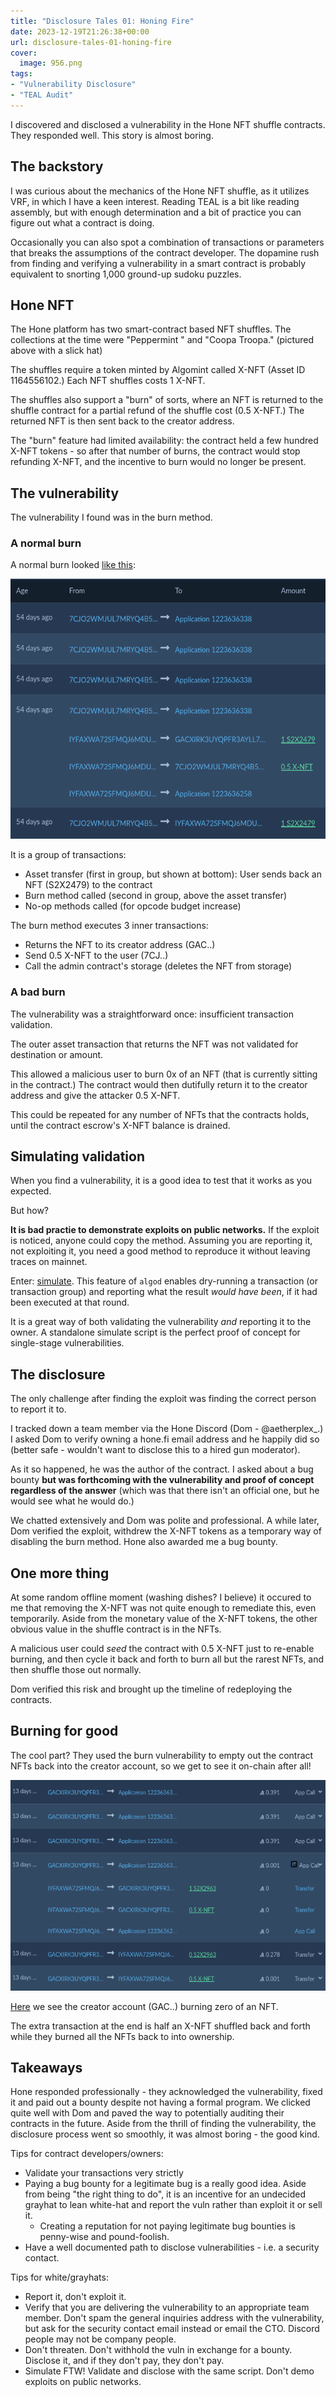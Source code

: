 ```yaml
---
title: "Disclosure Tales 01: Honing Fire"
date: 2023-12-19T21:26:38+00:00
url: disclosure-tales-01-honing-fire
cover:
  image: 956.png
tags:
- "Vulnerability Disclosure"
- "TEAL Audit"
---
```


I discovered and disclosed a vulnerability in the Hone NFT shuffle contracts. They responded well. This story is almost boring.

## The backstory

I was curious about the mechanics of the Hone NFT shuffle, as it utilizes VRF, in which I have a keen interest. Reading TEAL is a bit like reading assembly, but with enough determination and a bit of practice you can figure out what a contract is doing.

Occasionally you can also spot a combination of transactions or parameters that breaks the assumptions of the contract developer. The dopamine rush from finding and verifying a vulnerability in a smart contract is probably equivalent to snorting 1,000 ground-up sudoku puzzles.

## Hone NFT

The Hone platform has two smart-contract based NFT shuffles. The collections at the time were "Peppermint " and "Coopa Troopa." (pictured above with a slick hat)

The shuffles require a token minted by Algomint called X-NFT (Asset ID 1164556102.) Each NFT shuffles costs 1 X-NFT.

The shuffles also support a "burn" of sorts, where an NFT is returned to the shuffle contract for a partial refund of the shuffle cost (0.5 X-NFT.) The returned NFT is then sent back to the creator address.

The "burn" feature had limited availability: the contract held a few hundred X-NFT tokens - so after that number of burns, the contract would stop refunding X-NFT, and the incentive to burn would no longer be present.

## The vulnerability

The vulnerability I found was in the burn method.

### A normal burn

A normal burn looked [like this](https://algoexplorer.io/tx/group/NLNENsS6L9Y20WcjqCXxZ8ieGBWDEKyGaIiSR4ZOSlw%3D):

![](1703029963.png)

It is a group of transactions:

- Asset transfer (first in group, but shown at bottom): User sends back an NFT (S2X2479) to the contract
- Burn method called (second in group, above the asset transfer)
- No-op methods called (for opcode budget increase)

The burn method executes 3 inner transactions:

- Returns the NFT to its creator address (GAC..)
- Send 0.5 X-NFT to the user (7CJ..)
- Call the admin contract's storage (deletes the NFT from storage)

### A bad burn

The vulnerability was a straightforward once: insufficient transaction validation.

The outer asset transaction that returns the NFT was not validated for destination or amount.

This allowed a malicious user to burn 0x of an NFT (that is currently sitting in the contract.) The contract would then dutifully return it to the creator address and give the attacker 0.5 X-NFT.

This could be repeated for any number of NFTs that the contracts holds, until the contract escrow's X-NFT balance is drained.

## Simulating validation

When you find a vulnerability, it is a good idea to test that it works as you expected.

But how?

**It is bad practie to demonstrate exploits on public networks.** If the exploit is noticed, anyone could copy the method. Assuming you are reporting it, not exploiting it, you need a good method to reproduce it without leaving traces on mainnet.

Enter: [simulate](https://developer.algorand.org/docs/get-details/dapps/smart-contracts/debugging/?from_query=simulate#simulate). This feature of `algod` enables dry-running a transaction (or transaction group) and reporting what the result _would have been_, if it had been executed at that round.

It is a great way of both validating the vulnerability _and_ reporting it to the owner. A standalone simulate script is the perfect proof of concept for single-stage vulnerabilities.

## The disclosure

The only challenge after finding the exploit was finding the correct person to report it to.

I tracked down a team member via the Hone Discord (Dom - @aetherplex_.) I asked Dom to verify owning a hone.fi email address and he happily did so (better safe - wouldn't want to disclose this to a hired gun moderator).

As it so happened, he was the author of the contract. I asked about a bug bounty **but was forthcoming with the vulnerability and proof of concept regardless of the answer** (which was that there isn't an official one, but he would see what he would do.)

We chatted extensively and Dom was polite and professional. A while later, Dom verified the exploit, withdrew the X-NFT tokens as a temporary way of disabling the burn method. Hone also awarded me a bug bounty. 

## One more thing

At some random offline moment (washing dishes? I believe) it occured to me that removing the X-NFT was not quite enough to remediate this, even temporarily. Aside from the monetary value of the X-NFT tokens, the other obvious value in the shuffle contract is in the NFTs.

A malicious user could _seed_ the contract with 0.5 X-NFT just to re-enable burning, and then cycle it back and forth to burn all but the rarest NFTs, and then shuffle those out normally.

Dom verified this risk and brought up the timeline of redeploying the contracts.

## Burning for good

The cool part? They used the burn vulnerability to empty out the contract NFTs back into the creator account, so we get to see it on-chain after all!

![](1703031023.png)

[Here](https://algoexplorer.io/tx/group/IY1vw1QrbvM6qyMZsHLS197kcFkIoMmYi9JBo2hySLc%3D) we see the creator account (GAC..) burning zero of an NFT.

The extra transaction at the end is half an X-NFT shuffled back and forth while they burned all the NFTs back to into ownership.

## Takeaways

Hone responded professionally - they acknowledged the vulnerability, fixed it and paid out a bounty despite not having a formal program. We clicked quite well with Dom and paved the way to potentially auditing their contracts in the future. Aside from the thrill of finding the vulnerability, the disclosure process went so smoothly, it was almost boring - the good kind.

Tips for contract developers/owners:
- Validate your transactions very strictly
- Paying a bug bounty for a legitimate bug is a really good idea. Aside from being "the right thing to do", it is an incentive for an undecided grayhat to lean white-hat and report the vuln rather than exploit it or sell it.
  - Creating a reputation for not paying legitimate bug bounties is penny-wise and pound-foolish.
- Have a well documented path to disclose vulnerabilities - i.e. a security contact.

Tips for white/grayhats:
- Report it, don't exploit it.
- Verify that you are delivering the vulnerability to an appropriate team member. Don't spam the general inquiries address with the vulnerability, but ask for the security contact email instead or email the CTO. Discord people may not be company people.
- Don't threaten. Don't withhold the vuln in exchange for a bounty. Disclose it, and if they don't pay, they don't pay.
- Simulate FTW! Validate and disclose with the same script. Don't demo exploits on public networks.

